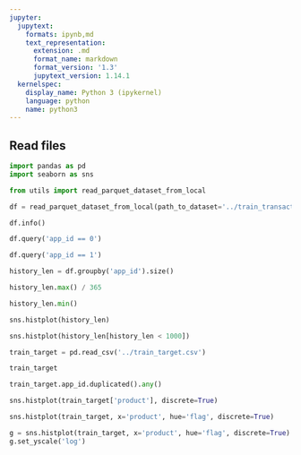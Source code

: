 ```yaml
---
jupyter:
  jupytext:
    formats: ipynb,md
    text_representation:
      extension: .md
      format_name: markdown
      format_version: '1.3'
      jupytext_version: 1.14.1
  kernelspec:
    display_name: Python 3 (ipykernel)
    language: python
    name: python3
---
```


## Read files

```python
import pandas as pd
import seaborn as sns
```

```python
from utils import read_parquet_dataset_from_local
```

```python
df = read_parquet_dataset_from_local(path_to_dataset='../train_transactions_contest', num_parts_to_read=1)
```

```python
df.info()
```

```python
df.query('app_id == 0')
```

```python
df.query('app_id == 1')
```

```python
history_len = df.groupby('app_id').size()
```

```python
history_len.max() / 365
```

```python
history_len.min()
```

```python
sns.histplot(history_len)
```

```python
sns.histplot(history_len[history_len < 1000])
```

```python
train_target = pd.read_csv('../train_target.csv')
```

```python
train_target
```

```python
train_target.app_id.duplicated().any()
```

```python
sns.histplot(train_target['product'], discrete=True)
```

```python
sns.histplot(train_target, x='product', hue='flag', discrete=True)
```

```python
g = sns.histplot(train_target, x='product', hue='flag', discrete=True)
g.set_yscale('log')
```
